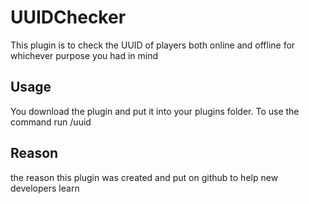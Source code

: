 # UUIDChecker
This plugin is to check the UUID of players both online and offline for whichever purpose you had in mind

## Usage
You download the plugin and put it into your plugins folder. To use the command run /uuid <player>

## Reason
the reason this plugin was created and put on github to help new developers learn
